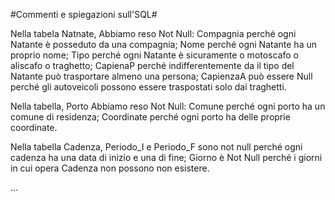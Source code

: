 #Commenti e spiegazioni sull'SQL#

Nella tabela Natnate, Abbiamo reso Not Null:
Compagnia perché ogni Natante è posseduto da una compagnia;
Nome perché ogni Natante ha un proprio nome;
Tipo perché ogni Natante è sicuramente o motoscafo o aliscafo o traghetto;
CapienaP perché indifferentemente da il tipo del Natante può trasportare almeno una persona;
CapienzaA può essere Null perché gli autoveicoli possono essere traspostati solo dai traghetti.

Nella tabella, Porto Abbiamo reso Not Null:
Comune perché ogni porto ha un comune di residenza;
Coordinate perché ogni porto ha delle proprie coordinate.

Nella tabella Cadenza, Periodo_I e Periodo_F sono not null perché ogni cadenza ha una data di inizio e una di fine;
Giorno è Not Null perché i giorni in cui opera Cadenza non possono non esistere.

...
